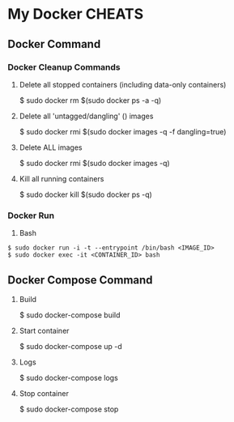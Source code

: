 # My Docker CHEATS

## Docker Command

### Docker Cleanup Commands

  1. Delete all stopped containers (including data-only containers)
      
      $ sudo docker rm $(sudo docker ps -a -q)

  2. Delete all 'untagged/dangling' (<none>) images

      $ sudo docker rmi $(sudo docker images -q -f dangling=true)

  3. Delete ALL images

      $ sudo docker rmi $(sudo docker images -q)

  4. Kill all running containers

      $ sudo docker kill $(sudo docker ps -q)

### Docker Run

  1. Bash

    $ sudo docker run -i -t --entrypoint /bin/bash <IMAGE_ID>
    $ sudo docker exec -it <CONTAINER_ID> bash

## Docker Compose Command

  1. Build

     $ sudo docker-compose build

  2. Start container

     $ sudo docker-compose up -d

  3. Logs

     $ sudo docker-compose logs

  4. Stop container

     $ sudo docker-compose stop 